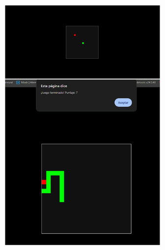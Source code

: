 ![](https://github.com/Andysitoop/Game-Snake/blob/master/img/cap1.png)
![](https://github.com/Andysitoop/Game-Snake/blob/master/img/cap2.png)
